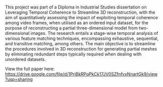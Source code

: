 This project was part of a Diploma in Industrial Studies dissertation on Leveraging Temporal Coherence to Streamline 3D reconstruction, with the aim of quantitatively assessing the impact of exploiting temporal coherence among video frames, when utilised as an ordered input dataset, for the purpose of reconstructing a partial three-dimensional model from two-dimensional images. The research entails a stage-wise temporal analysis of various feature matching techniques, encompassing exhaustive, sequential, and transitive matching, among others. The main objective is to streamline the procedures involved in 3D reconstruction for generating partial meshes by eliminating redundant steps typically required when dealing with unordered datasets.

View the full paper here: https://drive.google.com/file/d/1PrjBkRPqPkCk17JV0SZfnfvxNnartGk9/view?usp=sharing
